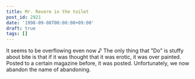```yaml
---
title: Mr. Revere in the toilet
post_id: 2921
date: '1998-09-08T00:00:00+09:00'
draft: true
tags: []
---
```


It seems to be overflowing even now ♪ The only thing that "Do" is stuffy about bite is that if it was thought that it was erotic, it was over painted. Posted to a certain magazine before, it was posted. Unfortunately, we now abandon the name of abandoning.
